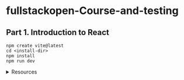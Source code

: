# fullstackopen-Course-and-testing

## Part 1. Introduction to React

```
npm create vite@latest
cd <install-dir>
npm install
npm run dev
```

<details>

<summary>Resources</summary>

- [Vite](https://vitejs.dev/guide/)

</details>
